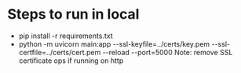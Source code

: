 # Steps to run in local
- pip install -r requirements.txt
- python -m uvicorn main:app --ssl-keyfile=../certs/key.pem --ssl-certfile=../certs/cert.pem --reload --port=5000
Note: remove SSL certificate ops if running on http